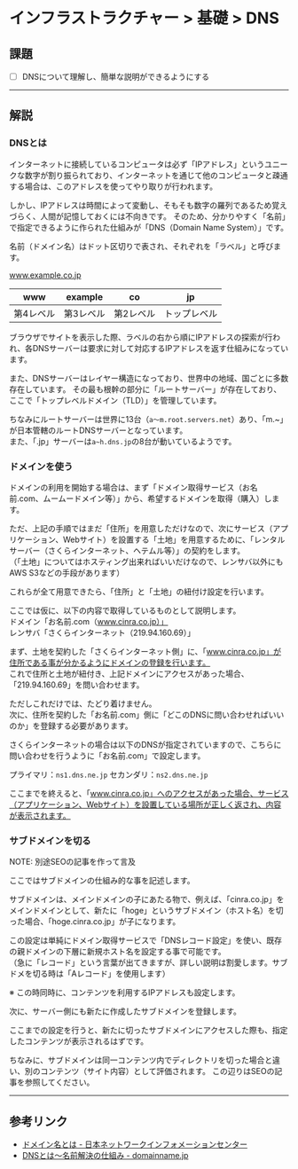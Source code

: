 # インフラストラクチャー > 基礎 > DNS

## 課題

- [ ] DNSについて理解し、簡単な説明ができるようにする

---

## 解説

### DNSとは

インターネットに接続しているコンピュータは必ず「IPアドレス」というユニークな数字が割り振られており、インターネットを通じて他のコンピュータと疎通する場合は、このアドレスを使ってやり取りが行われます。

しかし、IPアドレスは時間によって変動し、そもそも数字の羅列であるため覚えづらく、人間が記憶しておくには不向きです。
そのため、分かりやすく「名前」で指定できるように作られた仕組みが「DNS（Domain Name System）」です。

名前（ドメイン名）はドット区切りで表され、それぞれを「ラベル」と呼びます。

www.example.co.jp

| www | example | co | jp |
|:-:|:-:|:-:|:-:|
|第4レベル|第3レベル|第2レベル|トップレベル|


ブラウザでサイトを表示した際、ラベルの右から順にIPアドレスの探索が行われ、各DNSサーバーは要求に対して対応するIPアドレスを返す仕組みになっています。

また、DNSサーバーはレイヤー構造になっており、世界中の地域、国ごとに多数存在しています。
その最も根幹の部分に「ルートサーバー」が存在しており、ここで「トップレベルドメイン（TLD）」を管理しています。

ちなみにルートサーバーは世界に13台（`a〜m.root.servers.net`）あり、「m.~」が日本管轄のルートDNSサーバーとなっています。  
また、「.jp」サーバーは`a~h.dns.jp`の8台が動いているようです。

### ドメインを使う

ドメインの利用を開始する場合は、まず「ドメイン取得サービス（お名前.com、ムームードメイン等）」から、希望するドメインを取得（購入）します。

ただ、上記の手順ではまだ「住所」を用意しただけなので、次にサービス（アプリケーション、Webサイト）を設置する「土地」を用意するために、「レンタルサーバー（さくらインターネット、ヘテムル等）」の契約をします。  
（「土地」についてはホスティング出来ればいいだけなので、レンサバ以外にもAWS S3などの手段があります）

これらが全て用意できたら、「住所」と「土地」の紐付け設定を行います。

ここでは仮に、以下の内容で取得しているものとして説明します。  
ドメイン「お名前.com（www.cinra.co.jp）」  
レンサバ「さくらインターネット（219.94.160.69）」

まず、土地を契約した「さくらインターネット側」に、「www.cinra.co.jp」が住所である事が分かるようにドメインの登録を行います。  
これで住所と土地が紐付き、上記ドメインにアクセスがあった場合、「219.94.160.69」を問い合わせます。

ただしこれだけでは、たどり着けません。  
次に、住所を契約した「お名前.com」側に「どこのDNSに問い合わせればいいのか」を登録する必要があります。

さくらインターネットの場合は以下のDNSが指定されていますので、こちらに問い合わせを行うように「お名前.com」で設定します。

プライマリ：`ns1.dns.ne.jp`
セカンダリ：`ns2.dns.ne.jp`

ここまでを終えると、「www.cinra.co.jp」へのアクセスがあった場合、サービス（アプリケーション、Webサイト）を設置している場所が正しく返され、内容が表示されます。

### サブドメインを切る

NOTE: 別途SEOの記事を作って言及

ここではサブドメインの仕組み的な事を記述します。

サブドメインは、メインドメインの子にあたる物で、例えば、「cinra.co.jp」をメインドメインとして、新たに「hoge」というサブドメイン（ホスト名）を切った場合、「hoge.cinra.co.jp」が子になります。

この設定は単純にドメイン取得サービスで「DNSレコード設定」を使い、既存の親ドメインの下層に新規ホスト名を設定する事で可能です。  
（急に「レコード」という言葉が出てきますが、詳しい説明は割愛します。サブドメを切る時は「Aレコード」を使用します）

※ この時同時に、コンテンツを利用するIPアドレスも設定します。

次に、サーバー側にも新たに作成したサブドメインを登録します。

ここまでの設定を行うと、新たに切ったサブドメインにアクセスした際も、指定したコンテンツが表示されるはずです。

ちなみに、サブドメインは同一コンテンツ内でディレクトリを切った場合と違い、別のコンテンツ（サイト内容）として評価されます。
この辺りはSEOの記事を参照してください。

---

## 参考リンク

- [ドメイン名とは - 日本ネットワークインフォメーションセンター](https://www.nic.ad.jp/ja/dom/system.html)
- [DNSとは～名前解決の仕組み - domainname.jp](http://domainname.jp/report/dns.html)